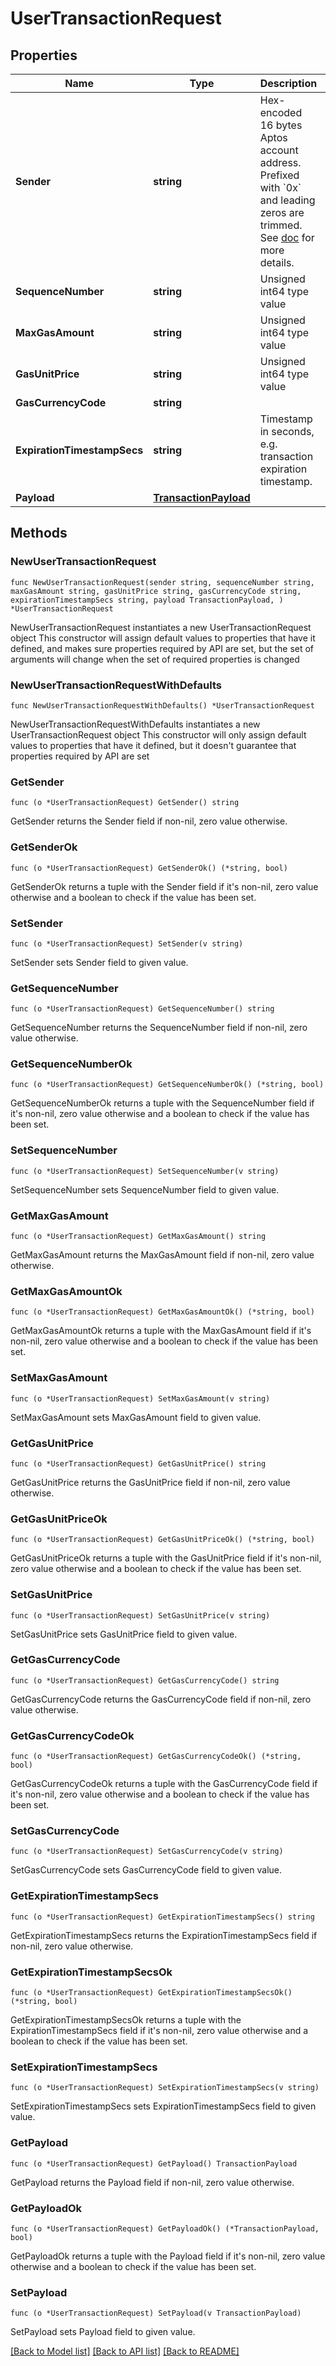# UserTransactionRequest

## Properties

Name | Type | Description | Notes
------------ | ------------- | ------------- | -------------
**Sender** | **string** | Hex-encoded 16 bytes Aptos account address.  Prefixed with &#x60;0x&#x60; and leading zeros are trimmed.  See [doc](https://diem.github.io/move/address.html) for more details.  | 
**SequenceNumber** | **string** | Unsigned int64 type value | 
**MaxGasAmount** | **string** | Unsigned int64 type value | 
**GasUnitPrice** | **string** | Unsigned int64 type value | 
**GasCurrencyCode** | **string** |  | 
**ExpirationTimestampSecs** | **string** | Timestamp in seconds, e.g. transaction expiration timestamp.  | 
**Payload** | [**TransactionPayload**](TransactionPayload.md) |  | 

## Methods

### NewUserTransactionRequest

`func NewUserTransactionRequest(sender string, sequenceNumber string, maxGasAmount string, gasUnitPrice string, gasCurrencyCode string, expirationTimestampSecs string, payload TransactionPayload, ) *UserTransactionRequest`

NewUserTransactionRequest instantiates a new UserTransactionRequest object
This constructor will assign default values to properties that have it defined,
and makes sure properties required by API are set, but the set of arguments
will change when the set of required properties is changed

### NewUserTransactionRequestWithDefaults

`func NewUserTransactionRequestWithDefaults() *UserTransactionRequest`

NewUserTransactionRequestWithDefaults instantiates a new UserTransactionRequest object
This constructor will only assign default values to properties that have it defined,
but it doesn't guarantee that properties required by API are set

### GetSender

`func (o *UserTransactionRequest) GetSender() string`

GetSender returns the Sender field if non-nil, zero value otherwise.

### GetSenderOk

`func (o *UserTransactionRequest) GetSenderOk() (*string, bool)`

GetSenderOk returns a tuple with the Sender field if it's non-nil, zero value otherwise
and a boolean to check if the value has been set.

### SetSender

`func (o *UserTransactionRequest) SetSender(v string)`

SetSender sets Sender field to given value.


### GetSequenceNumber

`func (o *UserTransactionRequest) GetSequenceNumber() string`

GetSequenceNumber returns the SequenceNumber field if non-nil, zero value otherwise.

### GetSequenceNumberOk

`func (o *UserTransactionRequest) GetSequenceNumberOk() (*string, bool)`

GetSequenceNumberOk returns a tuple with the SequenceNumber field if it's non-nil, zero value otherwise
and a boolean to check if the value has been set.

### SetSequenceNumber

`func (o *UserTransactionRequest) SetSequenceNumber(v string)`

SetSequenceNumber sets SequenceNumber field to given value.


### GetMaxGasAmount

`func (o *UserTransactionRequest) GetMaxGasAmount() string`

GetMaxGasAmount returns the MaxGasAmount field if non-nil, zero value otherwise.

### GetMaxGasAmountOk

`func (o *UserTransactionRequest) GetMaxGasAmountOk() (*string, bool)`

GetMaxGasAmountOk returns a tuple with the MaxGasAmount field if it's non-nil, zero value otherwise
and a boolean to check if the value has been set.

### SetMaxGasAmount

`func (o *UserTransactionRequest) SetMaxGasAmount(v string)`

SetMaxGasAmount sets MaxGasAmount field to given value.


### GetGasUnitPrice

`func (o *UserTransactionRequest) GetGasUnitPrice() string`

GetGasUnitPrice returns the GasUnitPrice field if non-nil, zero value otherwise.

### GetGasUnitPriceOk

`func (o *UserTransactionRequest) GetGasUnitPriceOk() (*string, bool)`

GetGasUnitPriceOk returns a tuple with the GasUnitPrice field if it's non-nil, zero value otherwise
and a boolean to check if the value has been set.

### SetGasUnitPrice

`func (o *UserTransactionRequest) SetGasUnitPrice(v string)`

SetGasUnitPrice sets GasUnitPrice field to given value.


### GetGasCurrencyCode

`func (o *UserTransactionRequest) GetGasCurrencyCode() string`

GetGasCurrencyCode returns the GasCurrencyCode field if non-nil, zero value otherwise.

### GetGasCurrencyCodeOk

`func (o *UserTransactionRequest) GetGasCurrencyCodeOk() (*string, bool)`

GetGasCurrencyCodeOk returns a tuple with the GasCurrencyCode field if it's non-nil, zero value otherwise
and a boolean to check if the value has been set.

### SetGasCurrencyCode

`func (o *UserTransactionRequest) SetGasCurrencyCode(v string)`

SetGasCurrencyCode sets GasCurrencyCode field to given value.


### GetExpirationTimestampSecs

`func (o *UserTransactionRequest) GetExpirationTimestampSecs() string`

GetExpirationTimestampSecs returns the ExpirationTimestampSecs field if non-nil, zero value otherwise.

### GetExpirationTimestampSecsOk

`func (o *UserTransactionRequest) GetExpirationTimestampSecsOk() (*string, bool)`

GetExpirationTimestampSecsOk returns a tuple with the ExpirationTimestampSecs field if it's non-nil, zero value otherwise
and a boolean to check if the value has been set.

### SetExpirationTimestampSecs

`func (o *UserTransactionRequest) SetExpirationTimestampSecs(v string)`

SetExpirationTimestampSecs sets ExpirationTimestampSecs field to given value.


### GetPayload

`func (o *UserTransactionRequest) GetPayload() TransactionPayload`

GetPayload returns the Payload field if non-nil, zero value otherwise.

### GetPayloadOk

`func (o *UserTransactionRequest) GetPayloadOk() (*TransactionPayload, bool)`

GetPayloadOk returns a tuple with the Payload field if it's non-nil, zero value otherwise
and a boolean to check if the value has been set.

### SetPayload

`func (o *UserTransactionRequest) SetPayload(v TransactionPayload)`

SetPayload sets Payload field to given value.



[[Back to Model list]](../README.md#documentation-for-models) [[Back to API list]](../README.md#documentation-for-api-endpoints) [[Back to README]](../README.md)


